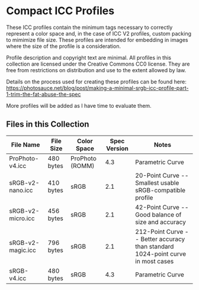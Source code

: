 Compact ICC Profiles
====================

These ICC profiles contain the minimum tags necessary to correctly represent a color space and, in the case of ICC V2 profiles, custom packing to mimimize file size.  These profiles are intended for embedding in images where the size of the profile is a consideration.

Profile description and copyright text are minimal.  All profiles in this collection are licensed under the Creative Commons CC0 license.  They are free from restrictions on distribution and use to the extent allowed by law.

Details on the process used for creating these profiles can be found here:
https://photosauce.net/blog/post/making-a-minimal-srgb-icc-profile-part-1-trim-the-fat-abuse-the-spec

More profiles will be added as I have time to evaluate them.

Files in this Collection
------------------------

| File Name | File Size | Color Space | Spec Version | Notes |
|--|--|--|--|--|
| ProPhoto-v4.icc   | 480 bytes | ProPhoto (ROMM) | 4.3 | Parametric Curve |
| sRGB-v2-nano.icc  | 410 bytes | sRGB | 2.1 | 20-Point Curve -- Smallest usable sRGB-compatible profile |
| sRGB-v2-micro.icc | 456 bytes | sRGB | 2.1 | 42-Point Curve -- Good balance of size and accuracy |
| sRGB-v2-magic.icc | 796 bytes | sRGB | 2.1 | 212-Point Curve -- Better accuracy than standard 1024-point curve in most cases |
| sRGB-v4.icc       | 480 bytes | sRGB | 4.3 | Parametric Curve |
